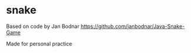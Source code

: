 # snake

Based on code by Jan Bodnar
https://github.com/janbodnar/Java-Snake-Game

Made for personal practice
